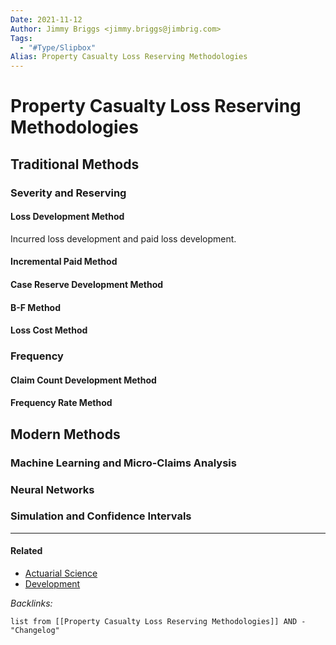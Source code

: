 ```yaml
---
Date: 2021-11-12
Author: Jimmy Briggs <jimmy.briggs@jimbrig.com>
Tags:
  - "#Type/Slipbox"
Alias: Property Casualty Loss Reserving Methodologies
---
```


# Property Casualty Loss Reserving Methodologies

## Traditional Methods

### Severity and Reserving

#### Loss Development Method

Incurred loss development and paid loss development.

#### Incremental Paid Method

#### Case Reserve Development Method

#### B-F Method

#### Loss Cost Method

### Frequency

#### Claim Count Development Method

#### Frequency Rate Method

## Modern Methods

### Machine Learning and Micro-Claims Analysis

### Neural Networks

### Simulation and Confidence Intervals

---

#### Related

* [Actuarial Science](../MOCs/Actuarial%20Science.md)
* [Development](../MOCs/Development.md)

*Backlinks:*

````dataview
list from [[Property Casualty Loss Reserving Methodologies]] AND -"Changelog"
````
